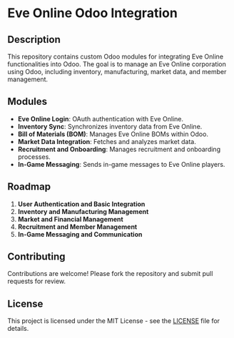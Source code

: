 # Eve Online Odoo Integration

## Description
This repository contains custom Odoo modules for integrating Eve Online functionalities into Odoo. The goal is to manage an Eve Online corporation using Odoo, including inventory, manufacturing, market data, and member management.

## Modules
- **Eve Online Login**: OAuth authentication with Eve Online.
- **Inventory Sync**: Synchronizes inventory data from Eve Online.
- **Bill of Materials (BOM)**: Manages Eve Online BOMs within Odoo.
- **Market Data Integration**: Fetches and analyzes market data.
- **Recruitment and Onboarding**: Manages recruitment and onboarding processes.
- **In-Game Messaging**: Sends in-game messages to Eve Online players.

## Roadmap
1. **User Authentication and Basic Integration**
2. **Inventory and Manufacturing Management**
3. **Market and Financial Management**
4. **Recruitment and Member Management**
5. **In-Game Messaging and Communication**

## Contributing
Contributions are welcome! Please fork the repository and submit pull requests for review.

## License
This project is licensed under the MIT License - see the [LICENSE](LICENSE) file for details.
